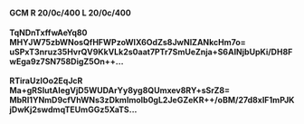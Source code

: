 #### GCM R 20/0c/400 L 20/0c/400
**TqNDnTxffwAeYq80**<br/>**MHYJW75zbWNosQfHFWPzoWlX6OdZs8JwNIZANkcHm7o=**<br/>**uSPxT3nruz35HvrQV9KkVLk2s0aat7PTr7SmUeZnja+S6AINjbUpKi/DH8FwEga9z7SN758DigZ5On++...**<br/><br/>
**RTiraUzIOo2EqJcR**<br/>**Ma+gRSlutAIegVjD5WUDArYy8yg8QUmxev8RY+sSrZ8=**<br/>**MbRl1YNmD9cfVhWNs3zDkmlmolb0gL2JeGZeKR++/oBM/27d8xIF1mPJKjDwKj2swdmqTEUmGGz5XaTS...**